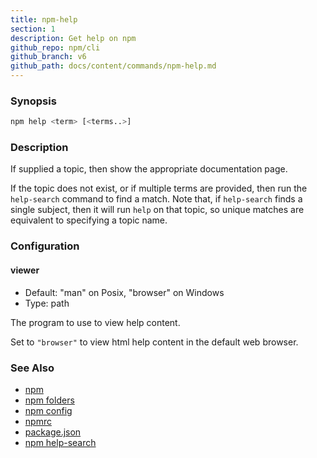 ```yaml
---
title: npm-help
section: 1
description: Get help on npm
github_repo: npm/cli
github_branch: v6
github_path: docs/content/commands/npm-help.md
---
```


### Synopsis

```bash
npm help <term> [<terms..>]
```

### Description

If supplied a topic, then show the appropriate documentation page.

If the topic does not exist, or if multiple terms are provided, then run
the `help-search` command to find a match.  Note that, if `help-search`
finds a single subject, then it will run `help` on that topic, so unique
matches are equivalent to specifying a topic name.

### Configuration

#### viewer

* Default: "man" on Posix, "browser" on Windows
* Type: path

The program to use to view help content.

Set to `"browser"` to view html help content in the default web browser.

### See Also

* [npm](/cli/v6/commands/npm)
* [npm folders](/cli/v6/configuring-npm/folders)
* [npm config](/cli/v6/commands/npm-config)
* [npmrc](/cli/v6/configuring-npm/npmrc)
* [package.json](/cli/v6/configuring-npm/package-json)
* [npm help-search](/cli/v6/commands/npm-help-search)
